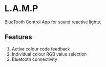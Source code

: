 # L.A.M.P
BlueTooth Control App for sound reactive lights.

## Features
1) Active colour code feedback
2) Individual colour RGB value selection
3) Bluetooth connectivity
